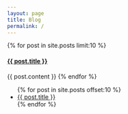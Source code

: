 ```yaml
---
layout: page
title: Blog
permalink: /
---
```


{% for post in site.posts limit:10 %}
#### <a href="{{ post.url }}">{{ post.title }}</a>
{{ post.content }}
{% endfor %}

<ul>
  {% for post in site.posts offset:10 %}
    <li>
      <a href="{{ post.url }}">{{ post.title }}</a>
    </li>
  {% endfor %}
</ul>
